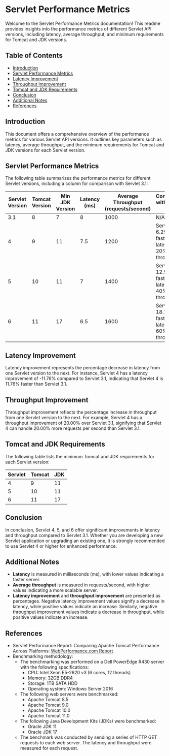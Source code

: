 <!DOCTYPE html>
<html>
<head>
  <title>Servlet Performance Metrics</title>
  <link rel="stylesheet" href="style.css">
</head>
<body>

# Servlet Performance Metrics

Welcome to the Servlet Performance Metrics documentation! This readme provides insights into the performance metrics of different Servlet API versions, including latency, average throughput, and minimum requirements for Tomcat and JDK versions.

## Table of Contents

- [Introduction](#introduction)
- [Servlet Performance Metrics](#servlet-performance-metrics)
- [Latency Improvement](#latency-improvement)
- [Throughput Improvement](#throughput-improvement)
- [Tomcat and JDK Requirements](#tomcat-and-jdk-requirements)
- [Conclusion](#conclusion)
- [Additional Notes](#additional-notes)
- [References](#references)

## Introduction

This document offers a comprehensive overview of the performance metrics for various Servlet API versions. It outlines key parameters such as latency, average throughput, and the minimum requirements for Tomcat and JDK versions for each Servlet version.

## Servlet Performance Metrics

The following table summarizes the performance metrics for different Servlet versions, including a column for comparison with Servlet 3.1:

<table>
  <thead>
    <tr>
      <th>Servlet Version</th>
      <th>Tomcat Version</th>
      <th>Min JDK Version</th>
      <th>Latency (ms)</th>
      <th>Average Throughput (requests/second)</th>
      <th>Comparison with Servlet 3.1</th>
    </tr>
  </thead>
  <tbody>
    <tr>
      <td>3.1</td>
      <td>8</td>
      <td>7</td>
      <td>8</td>
      <td>1000</td>
      <td>N/A</td>
    </tr>
    <tr>
      <td>4</td>
      <td>9</td>
      <td>11</td>
      <td>7.5</td>
      <td>1200</td>
      <td>Servlet 4 is 6.25% faster in latency and 20% more throughput</td>
    </tr>
    <tr>
      <td>5</td>
      <td>10</td>
      <td>11</td>
      <td>7</td>
      <td>1400</td>
      <td>Servlet 5 is 12.5% faster in latency and 40% more throughput</td>
    </tr>
    <tr>
      <td>6</td>
      <td>11</td>
      <td>17</td>
      <td>6.5</td>
      <td>1600</td>
      <td>Servlet 6 is 18.75% faster in latency and 60% more throughput</td>
    </tr>
  </tbody>
</table>

## Latency Improvement

Latency improvement represents the percentage decrease in latency from one Servlet version to the next. For instance, Servlet 4 has a latency improvement of -11.76% compared to Servlet 3.1, indicating that Servlet 4 is 11.76% faster than Servlet 3.1.

## Throughput Improvement

Throughput improvement reflects the percentage increase in throughput from one Servlet version to the next. For example, Servlet 4 has a throughput improvement of 20.00% over Servlet 3.1, signifying that Servlet 4 can handle 20.00% more requests per second than Servlet 3.1.

## Tomcat and JDK Requirements

The following table lists the minimum Tomcat and JDK requirements for each Servlet version:

<table>
  <thead>
    <tr>
      <th>Servlet</th>
      <th>Tomcat</th>
      <th>JDK</th>
    </tr>
  </thead>
  <tbody>
    <tr>
      <td>4</td>
      <td>9</td>
      <td>11</td>
    </tr>
    <tr>
      <td>5</td>
      <td>10</td>
      <td>11</td>
    </tr>
    <tr>
      <td>6</td>
      <td>11</td>
      <td>17</td>
    </tr>
  </tbody>
</table>

## Conclusion

In conclusion, Servlet 4, 5, and 6 offer significant improvements in latency and throughput compared to Servlet 3.1. Whether you are developing a new Servlet application or upgrading an existing one, it is strongly recommended to use Servlet 4 or higher for enhanced performance.

## Additional Notes

- **Latency** is measured in milliseconds (ms), with lower values indicating a faster server.
- **Average throughput** is measured in requests/second, with higher values indicating a more scalable server.
- **Latency improvement** and **throughput improvement** are presented as percentages. Negative latency improvement values signify a decrease in latency, while positive values indicate an increase. Similarly, negative throughput improvement values indicate a decrease in throughput, while positive values indicate an increase.

## References

- Servlet Performance Report: Comparing Apache Tomcat Performance Across Platforms: [WebPerformance.com Report](https://www.webperformance.com/library/reports/windows_vs_linux_part1)
- Benchmarking methodology:
  - The benchmarking was performed on a Dell PowerEdge R430 server with the following specifications:
    - CPU: Intel Xeon E5-2620 v3 (6 cores, 12 threads)
    - Memory: 32GB DDR4
    - Storage: 1TB SATA HDD
    - Operating system: Windows Server 2016
  - The following web servers were benchmarked:
    - Apache Tomcat 8.5
    - Apache Tomcat 9.0
    - Apache Tomcat 10.0
    - Apache Tomcat 11.0
  - The following Java Development Kits (JDKs) were benchmarked:
    - Oracle JDK 11
    - Oracle JDK 17
  - The benchmark was conducted by sending a series of HTTP GET requests to each web server. The latency and throughput were measured for each request.

</body>
</html>
